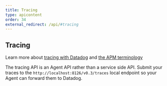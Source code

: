 ```yaml
---
title: Tracing
type: apicontent
order: 34
external_redirect: /api/#tracing
---
```


## Tracing

Learn more about [tracing with Datadog][1] and [the APM terminology][2]

The tracing API is an Agent API rather than a service side API. Submit your traces to the `http://localhost:8126/v0.3/traces` local endpoint so your Agent can forward them to Datadog.

[1]: /tracing/
[2]: /tracing/visualization/services_list/

